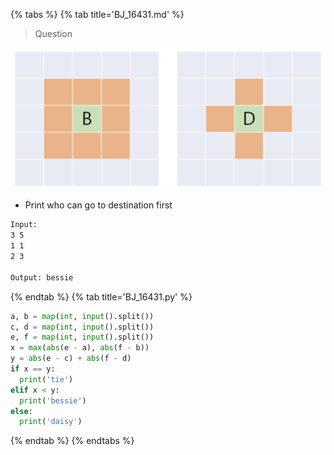 {% tabs %}
{% tab title='BJ_16431.md' %}

> Question

![BJ_16431](images/20210301_211735.png)

* Print who can go to destination first

```txt
Input:
3 5
1 1
2 3

Output: bessie
```

{% endtab %}
{% tab title='BJ_16431.py' %}

```py
a, b = map(int, input().split())
c, d = map(int, input().split())
e, f = map(int, input().split())
x = max(abs(e - a), abs(f - b))
y = abs(e - c) + abs(f - d)
if x == y:
  print('tie')
elif x < y:
  print('bessie')
else:
  print('daisy')
```

{% endtab %}
{% endtabs %}
